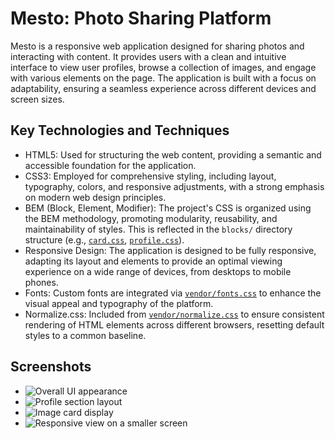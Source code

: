 # Mesto: Photo Sharing Platform

Mesto is a responsive web application designed for sharing photos and interacting with content. It provides users with a clean and intuitive interface to view user profiles, browse a collection of images, and engage with various elements on the page. The application is built with a focus on adaptability, ensuring a seamless experience across different devices and screen sizes.

## Key Technologies and Techniques

*   HTML5: Used for structuring the web content, providing a semantic and accessible foundation for the application.
*   CSS3: Employed for comprehensive styling, including layout, typography, colors, and responsive adjustments, with a strong emphasis on modern web design principles.
*   BEM (Block, Element, Modifier): The project's CSS is organized using the BEM methodology, promoting modularity, reusability, and maintainability of styles. This is reflected in the `blocks/` directory structure (e.g., [`card.css`](blocks/card.css), [`profile.css`](blocks/profile.css)).
*   Responsive Design: The application is designed to be fully responsive, adapting its layout and elements to provide an optimal viewing experience on a wide range of devices, from desktops to mobile phones.
*   Fonts: Custom fonts are integrated via [`vendor/fonts.css`](vendor/fonts.css) to enhance the visual appeal and typography of the platform.
*   Normalize.css: Included from [`vendor/normalize.css`](vendor/normalize.css) to ensure consistent rendering of HTML elements across different browsers, resetting default styles to a common baseline.

## Screenshots

*   ![Overall UI appearance](images/screenshots/overall-ui.png)
*   ![Profile section layout](images/screenshots/profile-section.png)
*   ![Image card display](images/screenshots/image-card.png)
*   ![Responsive view on a smaller screen](images/screenshots/responsive-view.png)
